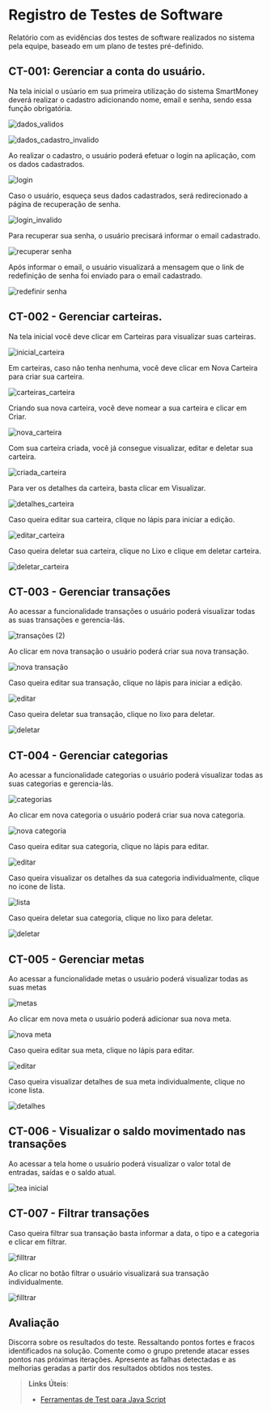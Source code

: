 # Registro de Testes de Software

Relatório com as evidências dos testes de software realizados no sistema pela equipe, baseado em um plano de testes pré-definido.

## CT-001: Gerenciar a conta do usuário.

Na tela inicial o usúario em sua primeira utilização do sistema SmartMoney deverá realizar o cadastro adicionando nome, email e senha, sendo essa função obrigatória. 

![dados_validos](https://github.com/ICEI-PUC-Minas-PMV-ADS/pmv-ads-2023-2-e2-proj-int-t8-smartmoney/assets/89883311/9c663d42-fe46-495c-b5ea-1b5c7b385cfd)

 
![dados_cadastro_invalido](https://github.com/ICEI-PUC-Minas-PMV-ADS/pmv-ads-2023-2-e2-proj-int-t8-smartmoney/assets/89883311/663de889-80a9-41a4-a732-b92da090e8ce)

Ao realizar o cadastro, o usuário poderá efetuar o login na aplicação, com os dados cadastrados.

![login](https://github.com/ICEI-PUC-Minas-PMV-ADS/pmv-ads-2023-2-e2-proj-int-t8-smartmoney/assets/89883311/0951b53c-4285-4d7d-abc3-80fee13d37c1)

Caso o usuário, esqueça seus dados cadastrados, será redirecionado a página de recuperação de senha.

![login_invalido](https://github.com/ICEI-PUC-Minas-PMV-ADS/pmv-ads-2023-2-e2-proj-int-t8-smartmoney/assets/89883311/45234a21-bd3a-4160-b378-9c00554cd7a8)

Para recuperar sua senha, o  usuário precisará informar o email cadastrado.

![recuperar senha](https://github.com/ICEI-PUC-Minas-PMV-ADS/pmv-ads-2023-2-e2-proj-int-t8-smartmoney/assets/89883311/6e0504ff-97ad-4856-992b-f43d39b73578)

Após informar o email, o usuário visualizará a mensagem que o link de redefinição de senha foi enviado para o email cadastrado.

![redefinir senha](https://github.com/ICEI-PUC-Minas-PMV-ADS/pmv-ads-2023-2-e2-proj-int-t8-smartmoney/assets/89883311/f27917d3-1bd3-4cea-9bd8-261305b45ed8)

## CT-002 - Gerenciar carteiras.

Na tela inicial você deve clicar em Carteiras para visualizar suas carteiras.

![inicial_carteira](https://github.com/ICEI-PUC-Minas-PMV-ADS/pmv-ads-2023-2-e2-proj-int-t8-smartmoney/assets/104533807/5b3ae8cc-6fed-4d83-a2d3-c7afd54b8c6b)

Em carteiras, caso não tenha nenhuma, você deve clicar em Nova Carteira para criar sua carteira.

![carteiras_carteira](https://github.com/ICEI-PUC-Minas-PMV-ADS/pmv-ads-2023-2-e2-proj-int-t8-smartmoney/assets/104533807/345f4d7b-8ba9-4d82-959c-b428181ff0b8)

Criando sua nova carteira, você deve nomear a sua carteira e clicar em Criar.

![nova_carteira](https://github.com/ICEI-PUC-Minas-PMV-ADS/pmv-ads-2023-2-e2-proj-int-t8-smartmoney/assets/104533807/8d7e515b-d8f1-4b6b-998d-44c5db440c08)

Com sua carteira criada, você já consegue visualizar, editar e deletar sua carteira.

![criada_carteira](https://github.com/ICEI-PUC-Minas-PMV-ADS/pmv-ads-2023-2-e2-proj-int-t8-smartmoney/assets/104533807/d17ec5a7-048d-4b26-aa3b-17b3e96ddd64)

Para ver os detalhes da carteira, basta clicar em Visualizar.

![detalhes_carteira](https://github.com/ICEI-PUC-Minas-PMV-ADS/pmv-ads-2023-2-e2-proj-int-t8-smartmoney/assets/104533807/1af2d3e3-8175-4346-818f-3de4775171c1)

Caso queira editar sua carteira, clique no lápis para iniciar a edição.

![editar_carteira](https://github.com/ICEI-PUC-Minas-PMV-ADS/pmv-ads-2023-2-e2-proj-int-t8-smartmoney/assets/104533807/e152a26e-ad5b-4524-9c80-6c8d574d0bf0)

Caso queira deletar sua carteira, clique no Lixo e clique em deletar carteira.

![deletar_carteira](https://github.com/ICEI-PUC-Minas-PMV-ADS/pmv-ads-2023-2-e2-proj-int-t8-smartmoney/assets/104533807/97203ed4-6fb2-45bc-b7ed-5336826f034a)

## CT-003 - Gerenciar transações

Ao acessar a funcionalidade transações o usuário poderá visualizar todas as suas transações e gerencia-lás.

![transações (2)](https://github.com/ICEI-PUC-Minas-PMV-ADS/pmv-ads-2023-2-e2-proj-int-t8-smartmoney/assets/89883311/e497a3dc-d104-45fd-9253-863066f17787)

Ao clicar em nova transação o usuário poderá criar sua nova transação.

![nova transação](https://github.com/ICEI-PUC-Minas-PMV-ADS/pmv-ads-2023-2-e2-proj-int-t8-smartmoney/assets/89883311/c3309dfa-ed5e-409e-9991-00789ea2a577)

Caso queira editar sua transação, clique no lápis para iniciar a edição.

![editar](https://github.com/ICEI-PUC-Minas-PMV-ADS/pmv-ads-2023-2-e2-proj-int-t8-smartmoney/assets/89883311/310c4c42-9403-400e-9712-91210e49251f)

Caso queira deletar sua transação, clique no lixo para deletar.

![deletar ](https://github.com/ICEI-PUC-Minas-PMV-ADS/pmv-ads-2023-2-e2-proj-int-t8-smartmoney/assets/89883311/c291ea6d-94bd-4ce0-a4d8-9df0b3c68cf8)

## CT-004 - Gerenciar categorias

Ao acessar a funcionalidade categorias o usuário poderá visualizar todas as suas categorias e gerencia-lás.

![categorias](https://github.com/ICEI-PUC-Minas-PMV-ADS/pmv-ads-2023-2-e2-proj-int-t8-smartmoney/assets/89883311/91515c99-76db-416f-8d3d-6da33fbde95c)

Ao clicar em nova categoria o usuário poderá criar sua nova categoria.

![nova categoria](https://github.com/ICEI-PUC-Minas-PMV-ADS/pmv-ads-2023-2-e2-proj-int-t8-smartmoney/assets/89883311/38600de3-b7d2-4abb-abca-0f981976e762)

Caso queira editar sua categoria, clique no lápis para editar.

![editar](https://github.com/ICEI-PUC-Minas-PMV-ADS/pmv-ads-2023-2-e2-proj-int-t8-smartmoney/assets/89883311/cc55800b-fbc4-458a-97f7-f6346e449f12)

Caso queira visualizar os detalhes da sua categoria individualmente, clique no icone de lista.

![lista](https://github.com/ICEI-PUC-Minas-PMV-ADS/pmv-ads-2023-2-e2-proj-int-t8-smartmoney/assets/89883311/ea233238-5707-4261-89c0-46ef652452a1)

Caso queira deletar sua categoria, clique no lixo para deletar.

![deletar](https://github.com/ICEI-PUC-Minas-PMV-ADS/pmv-ads-2023-2-e2-proj-int-t8-smartmoney/assets/89883311/fa8a6624-2b30-4ad6-a976-d83af0769b0b)

## CT-005 - Gerenciar metas

Ao acessar a funcionalidade metas o usuário poderá visualizar todas as suas metas

![metas](https://github.com/ICEI-PUC-Minas-PMV-ADS/pmv-ads-2023-2-e2-proj-int-t8-smartmoney/assets/89883311/c35f8aa7-78b0-4a91-afb2-a12aaba25167)

Ao clicar em nova meta o usuário poderá adicionar sua nova meta.

![nova meta](https://github.com/ICEI-PUC-Minas-PMV-ADS/pmv-ads-2023-2-e2-proj-int-t8-smartmoney/assets/89883311/6827a89e-2770-4357-9e37-be6da98da9af)

Caso queira editar sua meta, clique no lápis para editar.

![editar](https://github.com/ICEI-PUC-Minas-PMV-ADS/pmv-ads-2023-2-e2-proj-int-t8-smartmoney/assets/89883311/1eb92b0a-99b6-44a2-9560-356dd582dbf9)

 Caso queira visualizar detalhes de sua meta individualmente, clique no icone lista.
 
 ![detalhes](https://github.com/ICEI-PUC-Minas-PMV-ADS/pmv-ads-2023-2-e2-proj-int-t8-smartmoney/assets/89883311/1ae9604d-da7a-447e-9692-f96a579c353b)



## CT-006 - Visualizar o saldo movimentado nas transações

Ao acessar a tela home o usuário poderá visualizar o valor total de entradas, saídas e o saldo atual.

![tea inicial](https://github.com/ICEI-PUC-Minas-PMV-ADS/pmv-ads-2023-2-e2-proj-int-t8-smartmoney/assets/89883311/96571db5-51f0-49ed-80bf-1f42ba3809d1)


## CT-007 - Filtrar transações

Caso queira filtrar sua transação basta informar a data, o tipo e a categoria e clicar em filtrar.

![filltrar](https://github.com/ICEI-PUC-Minas-PMV-ADS/pmv-ads-2023-2-e2-proj-int-t8-smartmoney/assets/89883311/e10fdf48-fe7a-4943-a42c-28f4156ecc72)

Ao clicar no botão filtrar o usuário visualizará sua transação individualmente.

![filltrar](https://github.com/ICEI-PUC-Minas-PMV-ADS/pmv-ads-2023-2-e2-proj-int-t8-smartmoney/assets/89883311/e10fdf48-fe7a-4943-a42c-28f4156ecc72)


## Avaliação

Discorra sobre os resultados do teste. Ressaltando pontos fortes e fracos identificados na solução. Comente como o grupo pretende atacar esses pontos nas próximas iterações. Apresente as falhas detectadas e as melhorias geradas a partir dos resultados obtidos nos testes.

> **Links Úteis**:
> - [Ferramentas de Test para Java Script](https://geekflare.com/javascript-unit-testing/)
